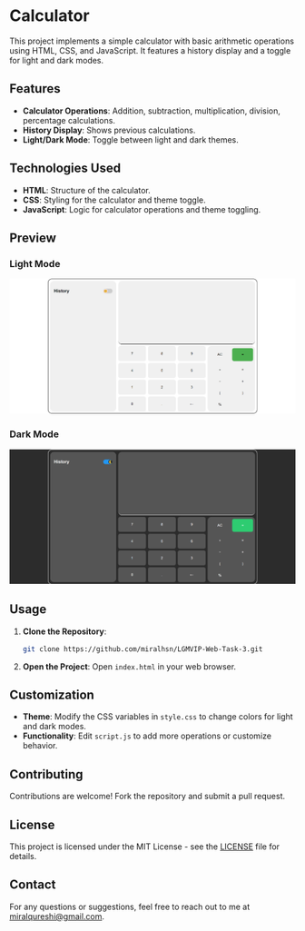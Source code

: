 # Calculator

This project implements a simple calculator with basic arithmetic operations using HTML, CSS, and JavaScript. It features a history display and a toggle for light and dark modes.

## Features

- **Calculator Operations**: Addition, subtraction, multiplication, division, percentage calculations.
- **History Display**: Shows previous calculations.
- **Light/Dark Mode**: Toggle between light and dark themes.

## Technologies Used

- **HTML**: Structure of the calculator.
- **CSS**: Styling for the calculator and theme toggle.
- **JavaScript**: Logic for calculator operations and theme toggling.

## Preview

### Light Mode
![Calculator Light Mode](screenshots/calculator-preview1.png)

### Dark Mode
![Calculator Dark Mode](screenshots/calculator-preview2.png)


## Usage

1. **Clone the Repository**:
    ```sh
    git clone https://github.com/miralhsn/LGMVIP-Web-Task-3.git
    ```
2. **Open the Project**:
    Open `index.html` in your web browser.

## Customization

- **Theme**: Modify the CSS variables in `style.css` to change colors for light and dark modes.
- **Functionality**: Edit `script.js` to add more operations or customize behavior.

## Contributing

Contributions are welcome! Fork the repository and submit a pull request.

## License

This project is licensed under the MIT License - see the [LICENSE](LICENSE) file for details.

## Contact

For any questions or suggestions, feel free to reach out to me at [miralqureshi@gmail.com](mailto:miralqureshi@gmail.com).
